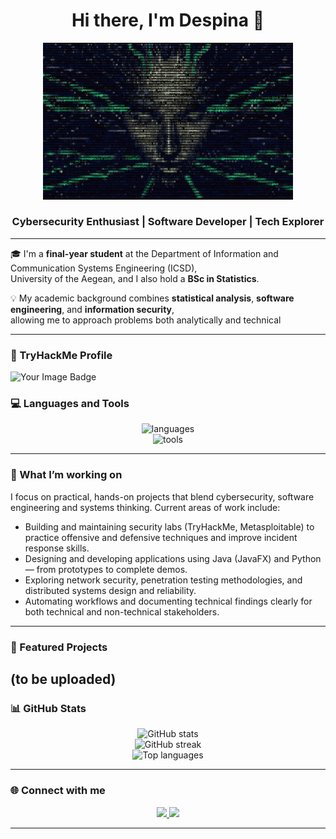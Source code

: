 <h1 align="center">Hi there, I'm Despina 👋</h1>

<p align="center">
  <img src="./assets/shodan.gif" width="400" alt="My gif"/>
</p>

<h3 align="center">Cybersecurity Enthusiast | Software Developer | Tech Explorer</h3>

---

🎓 I'm a **final-year student** at the Department of Information and Communication Systems Engineering (ICSD),  
University of the Aegean, and I also hold a **BSc in Statistics**.

💡 My academic background combines **statistical analysis**, **software engineering**, and **information security**,  
allowing me to approach problems both analytically and technical

---

### 🔐 TryHackMe Profile
<img src="https://tryhackme-badges.s3.amazonaws.com/Naki500.png" alt="Your Image Badge" />


### 💻 Languages and Tools

<p align="center">
  <img src="https://skillicons.dev/icons?i=java,python,c,html,css,js,mysql,php,matlab,bash,regex" alt="languages" />
  <br/>
  <img src="https://skillicons.dev/icons?i=kali,linux,github,vscode,git,anaconda,debian,maven,nodejs,spring,ubuntu,windows" alt="tools" />
</p>

---

### 🚀 What I’m working on

I focus on practical, hands-on projects that blend cybersecurity, software engineering and systems thinking. Current areas of work include:

- Building and maintaining security labs (TryHackMe, Metasploitable) to practice offensive and defensive techniques and improve incident response skills.  
- Designing and developing applications using Java (JavaFX) and Python — from prototypes to complete demos.    
- Exploring network security, penetration testing methodologies, and distributed systems design and reliability.  
- Automating workflows and documenting technical findings clearly for both technical and non-technical stakeholders.

---

### 🧩 Featured Projects
 (to be uploaded)
---

### 📊 GitHub Stats

<p align="center">
  <img src="https://github-readme-stats.vercel.app/api?username=DespinaKr&show_icons=true&theme=tokyonight" alt="GitHub stats" />
  <br/>
  <img src="https://streak-stats.demolab.com?user=DespinaKr&theme=tokyonight&hide_border=true" alt="GitHub streak" />
  <br/>
  <img src="https://github-readme-stats.vercel.app/api/top-langs/?username=DespinaKr&layout=compact&theme=tokyonight" alt="Top languages" />
</p>

---

### 🌐 Connect with me
<p align="center">
  <a href="https://github.com/DespinaKr">
    <img src="https://skillicons.dev/icons?i=github" />
  </a>
  <a href="https://tryhackme.com/p/Naki500">
    <img src="https://img.shields.io/badge/TryHackMe-Profile-red?style=for-the-badge&logo=tryhackme" />
  </a>
  <!-- Uncomment and add your email if you wish -->
  <!-- <a href="mailto:your.email@example.com">
    <img src="https://img.shields.io/badge/Email-Contact-blue?style=for-the-badge&logo=gmail" />
  </a> -->
</p>

---

